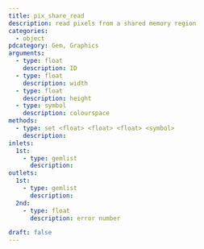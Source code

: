 ```yaml
---
title: pix_share_read
description: read pixels from a shared memory region
categories:
  - object
pdcategory: Gem, Graphics
arguments:
  - type: float
    description: ID
  - type: float
    description: width
  - type: float
    description: height
  - type: symbol
    description: colourspace
methods:
  - type: set <float> <float> <float> <symbol>
    description:
inlets:
  1st:
    - type: gemlist
      description:
outlets:
  1st:
    - type: gemlist
      description:
  2nd:
    - type: float
      description: error number

draft: false
---
```

